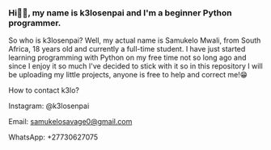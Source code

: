 ### Hi👋🏿, my name is k3losenpai and I'm a beginner Python programmer.
So who is k3losenpai?
Well, my actual name is Samukelo Mwali,
from South Africa,
18 years old and currently a full-time student.
I have just started learning programming with Python on my free time not so long ago
and since I enjoy it so much I've decided to stick with it
so in this repository I will be uploading my little projects, anyone is free to help and correct me!😁

How to contact k3lo?

Instagram: @k3losenpai

Email: samukelosavage0@gmail.com

WhatsApp: +27730627075

<!--
**k3losenpai/k3losenpai** is a ✨ _special_ ✨ repository because its `README.md` (this file) appears on your GitHub profile.

-->
